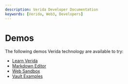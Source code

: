 ```yaml
---
description: Verida Developer Documentation
keywords: [Verida, Web3, Developers]
---
```

# Demos

The following demos Verida technology are available to try:

- [Learn Verida](tutorial/introduction.mdx)
- [Markdown Editor](https://markdown-editor.demos.testnet.verida.io/)
- [Web Sandbox](https://web-sandbox.demos.testnet.verida.io/)
- [Vault Examples](https://vault-examples.demos.verida.io/)
